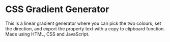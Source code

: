 # CSS Gradient Generator
This is a linear gradient generator where you can pick the two colours, set the direction, and export the property text with a copy to clipboard function. Made using HTML, CSS and JavaScript.
